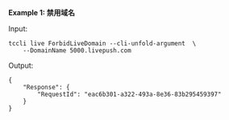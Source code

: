 **Example 1: 禁用域名**



Input: 

```
tccli live ForbidLiveDomain --cli-unfold-argument  \
    --DomainName 5000.livepush.com
```

Output: 
```
{
    "Response": {
        "RequestId": "eac6b301-a322-493a-8e36-83b295459397"
    }
}
```

